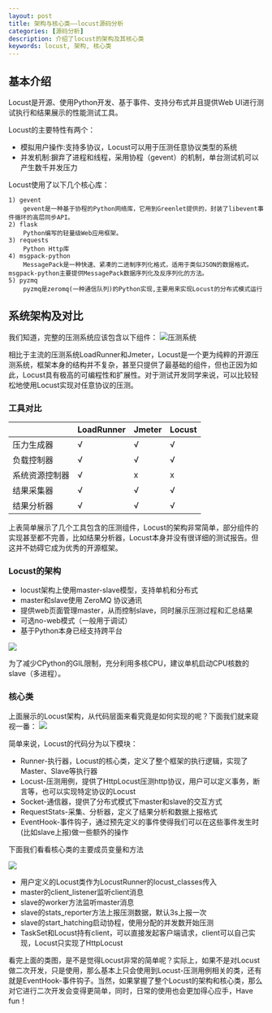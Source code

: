 ```yaml
---
layout: post
title: 架构与核心类——locust源码分析
categories: [源码分析]
description: 介绍了locust的架构及其核心类
keywords: locust, 架构, 核心类
---
```


## 基本介绍
Locust是开源、使用Python开发、基于事件、支持分布式并且提供Web UI进行测试执行和结果展示的性能测试工具。

Locust的主要特性有两个：  
* 模拟用户操作:支持多协议，Locust可以用于压测任意协议类型的系统  
* 并发机制:摒弃了进程和线程，采用协程（gevent）的机制，单台测试机可以产生数千并发压力

Locust使用了以下几个核心库：

```
1) gevent
	gevent是一种基于协程的Python网络库，它用到Greenlet提供的，封装了libevent事件循环的高层同步API。
2) flask
	Python编写的轻量级Web应用框架。
3) requests
	Python Http库
4) msgpack-python
	MessagePack是一种快速、紧凑的二进制序列化格式，适用于类似JSON的数据格式。msgpack-python主要提供MessagePack数据序列化及反序列化的方法。
5) pyzmq
	pyzmq是zeromq(一种通信队列)的Python实现,主要用来实现Locust的分布式模式运行
```

## 系统架构及对比
我们知道，完整的压测系统应该包含以下组件：
![压测系统](http://processon.com/chart_image/5ddbf50ee4b08b68c8e1e203.png)

相比于主流的压测系统LoadRunner和Jmeter，Locust是一个更为纯粹的开源压测系统，框架本身的结构并不复杂，甚至只提供了最基础的组件，但也正因为如此，Locust具有极高的可编程性和扩展性。对于测试开发同学来说，可以比较轻松地使用Locust实现对任意协议的压测。

### 工具对比

|  | LoadRunner | Jmeter | Locust |
| ------ | ------ | ----- | ----- |
| 压力生成器 | √ | √ | √ |
| 负载控制器 | √ | √ | √ |
| 系统资源控制器 | √ | x | x |
| 结果采集器 | √ | √ | √ |
| 结果分析器 | √ | √ | √ |

上表简单展示了几个工具包含的压测组件，Locust的架构非常简单，部分组件的实现甚至都不完善，比如结果分析器，Locust本身并没有很详细的测试报告。但这并不妨碍它成为优秀的开源框架。

### Locust的架构

* locust架构上使用master-slave模型，支持单机和分布式
* master和slave使用 ZeroMQ 协议通讯
* 提供web页面管理master，从而控制slave，同时展示压测过程和汇总结果
* 可选no-web模式（一般用于调试）
* 基于Python本身已经支持跨平台

![](http://processon.com/chart_image/5ddbf7d3e4b034050df19b82.png)

为了减少CPython的GIL限制，充分利用多核CPU，建议单机启动CPU核数的slave（多进程）。

### 核心类
上面展示的Locust架构，从代码层面来看究竟是如何实现的呢？下面我们就来窥视一番：
![](http://processon.com/chart_image/5dd80265e4b0da22410e0d7f.png)

简单来说，Locust的代码分为以下模块：

* Runner-执行器，Locust的核心类，定义了整个框架的执行逻辑，实现了Master、Slave等执行器
* Locust-压测用例，提供了HttpLocust压测http协议，用户可以定义事务，断言等，也可以实现特定协议的Locust
* Socket-通信器，提供了分布式模式下master和slave的交互方式
* RequestStats-采集、分析器，定义了结果分析和数据上报格式
* EventHook-事件钩子，通过预先定义的事件使得我们可以在这些事件发生时(比如slave上报)做一些额外的操作

下面我们看看核心类的主要成员变量和方法

![](http://processon.com/chart_image/5dda4bd8e4b08b8173c61124.png)

* 用户定义的Locust类作为LocustRunner的locust_classes传入
* master的client_listener监听client消息
* slave的worker方法监听master消息
* slave的stats_reporter方法上报压测数据，默认3s上报一次
* slave的start_hatching启动协程，使用分配的并发数开始压测
* TaskSet和Locust持有client，可以直接发起客户端请求，client可以自己实现，Locust只实现了HttpLocust

看完上面的类图，是不是觉得Locust非常的简单呢？实际上，如果不是对Locust做二次开发，只是使用，那么基本上只会使用到Locust-压测用例相关的类，还有就是EventHook-事件钩子。当然，如果掌握了整个Locust的架构和核心类，那么对它进行二次开发会变得更简单，同时，日常的使用也会更加得心应手，Have fun！









